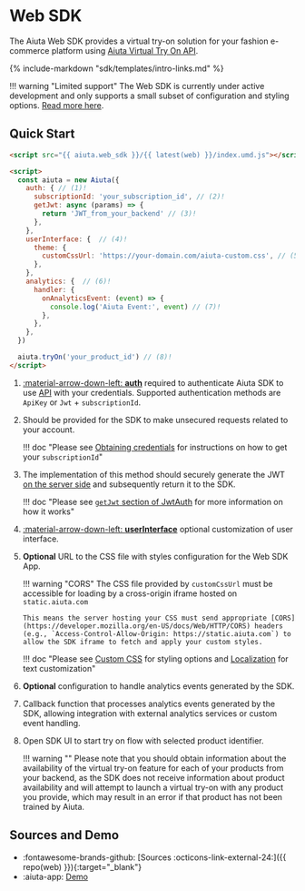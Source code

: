 # Web SDK

The Aiuta Web SDK provides a virtual try-on solution for your fashion e-commerce platform using [Aiuta Virtual Try On API](/api/try-on/index.md).

{% include-markdown "sdk/templates/intro-links.md" %}

!!! warning "Limited support"
    The Web SDK is currently under active development and only supports a small subset of configuration and styling options. [Read more here](/sdk/web/configuration/limited-support.md).

## Quick Start

```html
<script src="{{ aiuta.web_sdk }}/{{ latest(web) }}/index.umd.js"></script>

<script>
  const aiuta = new Aiuta({
    auth: { // (1)!
      subscriptionId: 'your_subscription_id', // (2)!
      getJwt: async (params) => {
        return 'JWT_from_your_backend' // (3)!
      },
    },
    userInterface: {  // (4)!
      theme: {
        customCssUrl: 'https://your-domain.com/aiuta-custom.css', // (5)!
      },
    },
    analytics: {  // (6)!
      handler: {
        onAnalyticsEvent: (event) => {
          console.log('Aiuta Event:', event) // (7)!
        },
      },
    },
  })

  aiuta.tryOn('your_product_id') // (8)!
</script>
```

1.  [:material-arrow-down-left: **auth**](/sdk/developer/configuration/auth.md) required to authenticate Aiuta SDK to use [API](/api/try-on/index.md) with your credentials. Supported authentication methods are `ApiKey` or `Jwt` + `subscriptionId`.

2.  Should be provided for the SDK to make unsecured requests related to your account.

    !!! doc "Please see [Obtaining credentials](/api/getting-started.md#obtaining-credentials) for instructions on how to get your `subscriptionId`"

3.  The implementation of this method should securely generate the JWT [on the server side](/api/server-side-auth-component.md) and subsequently return it to the SDK.

    !!! doc "Please see [`getJwt` section of JwtAuth](/sdk/developer/configuration/auth.md/#__tabbed_2_1) for more information on how it works"

4.  [:material-arrow-down-left: **userInterface**](/sdk/web/configuration/localization.md) optional customization of user interface.

5.  **Optional** URL to the CSS file with styles configuration for the Web SDK App.

    !!! warning "CORS"
    The CSS file provided by `customCssUrl` must be accessible for loading by a cross-origin iframe hosted on `static.aiuta.com`

        This means the server hosting your CSS must send appropriate [CORS](https://developer.mozilla.org/en-US/docs/Web/HTTP/CORS) headers (e.g., `Access-Control-Allow-Origin: https://static.aiuta.com`) to allow the SDK iframe to fetch and apply your custom styles.

    !!! doc "Please see [Custom CSS](/sdk/web/configuration/custom-css.md) for styling options and [Localization](/sdk/web/configuration/localization.md) for text customization"

6.  **Optional** configuration to handle analytics events generated by the SDK.

7.  Callback function that processes analytics events generated by the SDK, allowing integration with external analytics services or custom event handling.

8.  Open SDK UI to start try on flow with selected product identifier.

    !!! warning ""
    Please note that you should obtain information about the availability of the virtual try-on feature for each of your products from your backend, as the SDK does not receive information about product availability and will attempt to launch a virtual try-on with any product you provide, which may result in an error if that product has not been trained by Aiuta.


## Sources and Demo

<div class="grid cards" markdown>

- :fontawesome-brands-github: [Sources :octicons-link-external-24:]({{ repo(web) }}){:target="\_blank"}
- :aiuta-app: [Demo](/sdk/web/demo.md)

</div>
